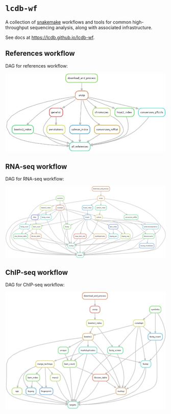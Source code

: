 # `lcdb-wf`

A collection of [snakemake](https://snakemake.readthedocs.io/en/stable/)
workflows and tools for common high-throughput sequencing analysis, along with
associated infrastructure.

See docs at https://lcdb.github.io/lcdb-wf.

## References workflow

DAG for references workflow:

![references dag](docs/references.png)

## RNA-seq workflow

DAG for RNA-seq workflow:

![rnaseq dag](docs/rnaseq.png)

## ChIP-seq workflow

DAG for ChIP-seq workflow:

![chipseq dag](docs/chipseq.png)

